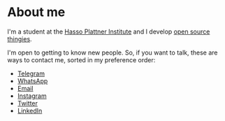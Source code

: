 # About me

I'm a student at the [Hasso Plattner Institute](https://hpi.de) and I develop [open source thingies](https://github.com/marcelgarus).

I'm open to getting to know new people.
So, if you want to talk, these are ways to contact me, sorted in my preference order:

* [Telegram](https://t.me/marcelgarus)
* [WhatsApp](https://wa.me/+4915751770663)
* [Email](mailto:marcel.garus@gmail.com)
* [Instagram](https://instagram.com/marcel.garus)
* [Twitter](https://twitter.com/marcelgarus)
* [LinkedIn](https://www.linkedin.com/in/marcelgarus)
